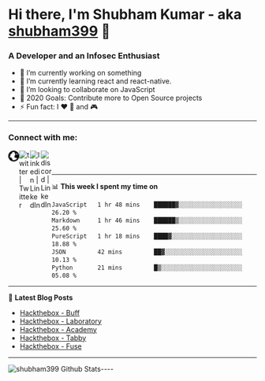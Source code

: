 # Hi there, I'm Shubham Kumar - aka [shubham399][website] 👋

### A Developer and an Infosec Enthusiast

- 🔭 I’m currently working on something
- 🌱 I’m currently learning react and react-native. 
- 👯 I’m looking to collaborate on JavaScript
- 🥅 2020 Goals: Contribute more to Open Source projects
- ⚡ Fun fact: I ❤️ 🐶 and 🎮


---
### Connect with me:

[<img align="left" alt="Website" width="22px" src="https://raw.githubusercontent.com/iconic/open-iconic/master/svg/globe.svg" />][website]
[<img align="left" alt="twitter | Twitter" width="22px" src="https://cdn.jsdelivr.net/npm/simple-icons@v3/icons/twitter.svg" />][twitter]
[<img align="left" alt="linkedin | LinkedIn" width="22px" src="https://cdn.jsdelivr.net/npm/simple-icons@v3/icons/linkedin.svg" />][linkedin]
[<img align="left" alt="discord | LinkedIn" width="22px" src="https://cdn.jsdelivr.net/npm/simple-icons@v3/icons/discord.svg" />][discord]


<br />
<br />

---
📊 **This week I spent my time on**
<!--START_SECTION:waka-->
```text
JavaScript   1 hr 48 mins    ██████▓░░░░░░░░░░░░░░░░░░   26.20 % 
Markdown     1 hr 46 mins    ██████▒░░░░░░░░░░░░░░░░░░   25.60 % 
PureScript   1 hr 18 mins    ████▓░░░░░░░░░░░░░░░░░░░░   18.88 % 
JSON         42 mins         ██▓░░░░░░░░░░░░░░░░░░░░░░   10.13 % 
Python       21 mins         █▒░░░░░░░░░░░░░░░░░░░░░░░   05.08 % 
```
<!--END_SECTION:waka-->

---
📕 **Latest Blog Posts**
<!-- BLOG-POST-LIST:START -->
- [Hackthebox - Buff](https://www.shubhkumar.in/htb/buff/)
- [Hackthebox - Laboratory](https://www.shubhkumar.in/htb/laboratory/)
- [Hackthebox - Academy](https://www.shubhkumar.in/htb/academy/)
- [Hackthebox - Tabby](https://www.shubhkumar.in/htb/tabby/)
- [Hackthebox - Fuse](https://www.shubhkumar.in/htb/fuse/)
<!-- BLOG-POST-LIST:END -->
---

<img align="left" alt="shubham399 Github Stats" src="https://github-readme-stats.vercel.app/api?username=shubham399&show_icons=true&hide_border=true&count_private=true" />
----

[website]:  https://shubhkumar.in/about/
[twitter]:  https://twitter.com/shubhkumar01/
[linkedin]: https://www.linkedin.com/in/shubham399/
[discord]:  https://discordapp.com/users/397613413301354497
